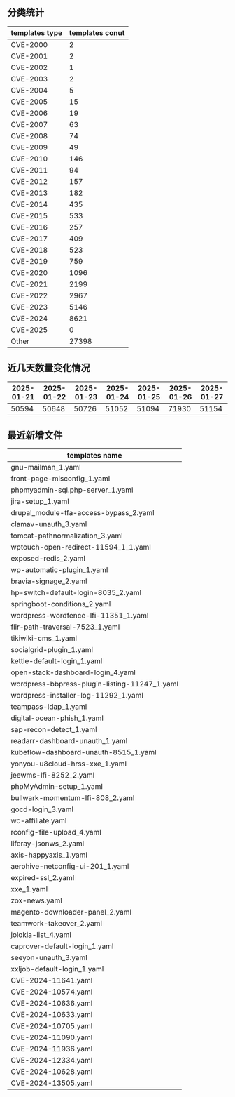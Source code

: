 ## 分类统计
| templates type | templates conut | 
| --- | --- |
| CVE-2000 | 2 |
| CVE-2001 | 2 |
| CVE-2002 | 1 |
| CVE-2003 | 2 |
| CVE-2004 | 5 |
| CVE-2005 | 15 |
| CVE-2006 | 19 |
| CVE-2007 | 63 |
| CVE-2008 | 74 |
| CVE-2009 | 49 |
| CVE-2010 | 146 |
| CVE-2011 | 94 |
| CVE-2012 | 157 |
| CVE-2013 | 182 |
| CVE-2014 | 435 |
| CVE-2015 | 533 |
| CVE-2016 | 257 |
| CVE-2017 | 409 |
| CVE-2018 | 523 |
| CVE-2019 | 759 |
| CVE-2020 | 1096 |
| CVE-2021 | 2199 |
| CVE-2022 | 2967 |
| CVE-2023 | 5146 |
| CVE-2024 | 8621 |
| CVE-2025 | 0 |
| Other | 27398 |
## 近几天数量变化情况
|2025-01-21 | 2025-01-22 | 2025-01-23 | 2025-01-24 | 2025-01-25 | 2025-01-26 | 2025-01-27|
|--- | ------ | ------ | ------ | ------ | ------ | ---|
|50594 | 50648 | 50726 | 51052 | 51094 | 71930 | 51154|
## 最近新增文件
| templates name | 
| --- |
| gnu-mailman_1.yaml |
| front-page-misconfig_1.yaml |
| phpmyadmin-sql.php-server_1.yaml |
| jira-setup_1.yaml |
| drupal_module-tfa-access-bypass_2.yaml |
| clamav-unauth_3.yaml |
| tomcat-pathnormalization_3.yaml |
| wptouch-open-redirect-11594_1_1.yaml |
| exposed-redis_2.yaml |
| wp-automatic-plugin_1.yaml |
| bravia-signage_2.yaml |
| hp-switch-default-login-8035_2.yaml |
| springboot-conditions_2.yaml |
| wordpress-wordfence-lfi-11351_1.yaml |
| flir-path-traversal-7523_1.yaml |
| tikiwiki-cms_1.yaml |
| socialgrid-plugin_1.yaml |
| kettle-default-login_1.yaml |
| open-stack-dashboard-login_4.yaml |
| wordpress-bbpress-plugin-listing-11247_1.yaml |
| wordpress-installer-log-11292_1.yaml |
| teampass-ldap_1.yaml |
| digital-ocean-phish_1.yaml |
| sap-recon-detect_1.yaml |
| readarr-dashboard-unauth_1.yaml |
| kubeflow-dashboard-unauth-8515_1.yaml |
| yonyou-u8cloud-hrss-xxe_1.yaml |
| jeewms-lfi-8252_2.yaml |
| phpMyAdmin-setup_1.yaml |
| bullwark-momentum-lfi-808_2.yaml |
| gocd-login_3.yaml |
| wc-affiliate.yaml |
| rconfig-file-upload_4.yaml |
| liferay-jsonws_2.yaml |
| axis-happyaxis_1.yaml |
| aerohive-netconfig-ui-201_1.yaml |
| expired-ssl_2.yaml |
| xxe_1.yaml |
| zox-news.yaml |
| magento-downloader-panel_2.yaml |
| teamwork-takeover_2.yaml |
| jolokia-list_4.yaml |
| caprover-default-login_1.yaml |
| seeyon-unauth_3.yaml |
| xxljob-default-login_1.yaml |
| CVE-2024-11641.yaml |
| CVE-2024-10574.yaml |
| CVE-2024-10636.yaml |
| CVE-2024-10633.yaml |
| CVE-2024-10705.yaml |
| CVE-2024-11090.yaml |
| CVE-2024-11936.yaml |
| CVE-2024-12334.yaml |
| CVE-2024-10628.yaml |
| CVE-2024-13505.yaml |

